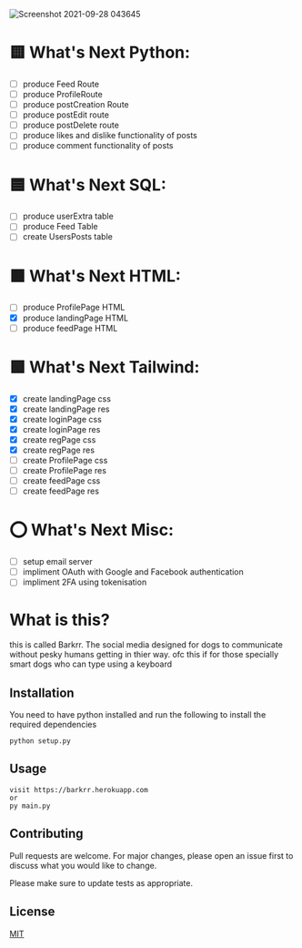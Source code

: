 ![Screenshot 2021-09-28 043645](https://user-images.githubusercontent.com/36351054/134966132-12a8d4dd-ab07-4a44-8a15-78a45afec507.png)

# 🟨 What's Next __Python__:
  - [ ] produce Feed Route
  - [ ] produce ProfileRoute
  - [ ] produce postCreation Route
  - [ ] produce postEdit route
  - [ ] produce postDelete route
  - [ ] produce likes and dislike functionality of posts
  - [ ] produce comment functionality of posts

# 🟦 What's Next __SQL__:
  - [ ]  produce userExtra table
  - [ ]  produce Feed Table
  - [ ]  create UsersPosts table

# 🟧 What's Next __HTML__:
  - [ ] produce ProfilePage HTML
  - [x] produce landingPage HTML
  - [ ] produce feedPage HTML

# 🟩 What's Next __Tailwind__:
  - [x] create landingPage css
  - [x] create landingPage res
  - [x] create loginPage css
  - [x] create loginPage res
  - [x] create regPage css
  - [x] create regPage res
  - [ ] create ProfilePage css
  - [ ] create ProfilePage res
  - [ ] create feedPage css
  - [ ] create feedPage res

# ⭕ What's Next __Misc__:

  - [ ] setup email server
  - [ ] impliment OAuth with Google and Facebook authentication
  - [ ] impliment 2FA using tokenisation

# What is this?

this is called Barkrr. The social media designed for dogs to communicate without pesky humans getting in thier way. ofc this if for those specially smart dogs who can type using a keyboard

## Installation

You need to have python installed and run the following to install the required dependencies

```batch
python setup.py
```

## Usage

```batch
visit https://barkrr.herokuapp.com
or 
py main.py
```

## Contributing
Pull requests are welcome. For major changes, please open an issue first to discuss what you would like to change.

Please make sure to update tests as appropriate.

## License
[MIT](https://choosealicense.com/licenses/mit/)
